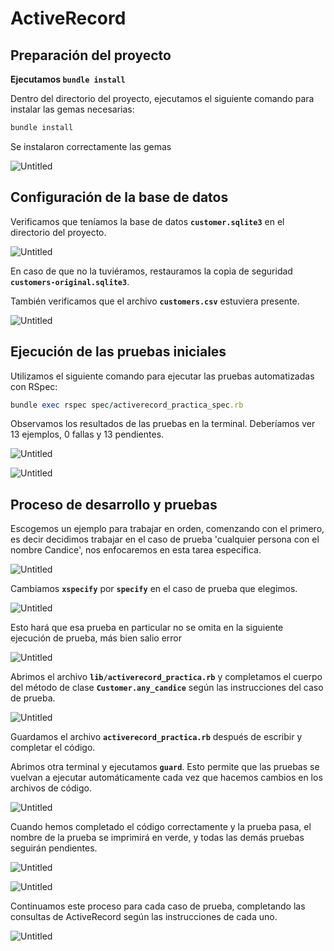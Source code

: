 # ActiveRecord

## **Preparación del proyecto**

 **Ejecutamos `bundle install`**

Dentro del directorio del proyecto, ejecutamos el siguiente comando para instalar las gemas necesarias:

```ruby
bundle install
```

Se instalaron correctamente las gemas

![Untitled](ActiveRecord%20d52ea26c6d3842d6a889a0cf9c52f07f/Untitled.png)

## **Configuración de la base de datos**

Verificamos que teníamos la base de datos **`customer.sqlite3`** en el directorio del proyecto.

![Untitled](ActiveRecord%20d52ea26c6d3842d6a889a0cf9c52f07f/Untitled%201.png)

En caso de que no la tuviéramos, restauramos la copia de seguridad **`customers-original.sqlite3`**.

También verificamos que el archivo **`customers.csv`** estuviera presente.

![Untitled](ActiveRecord%20d52ea26c6d3842d6a889a0cf9c52f07f/Untitled%202.png)

## **Ejecución de las pruebas iniciales**

Utilizamos el siguiente comando para ejecutar las pruebas automatizadas con RSpec:

```ruby
bundle exec rspec spec/activerecord_practica_spec.rb
```

Observamos los resultados de las pruebas en la terminal. Deberíamos ver 13 ejemplos, 0 fallas y 13 pendientes.

![Untitled](ActiveRecord%20d52ea26c6d3842d6a889a0cf9c52f07f/Untitled%203.png)

![Untitled](ActiveRecord%20d52ea26c6d3842d6a889a0cf9c52f07f/Untitled%204.png)

## Proceso de desarrollo y pruebas

Escogemos un ejemplo para trabajar en orden, comenzando con el primero, es decir decidimos trabajar en el caso de prueba 'cualquier persona con el nombre Candice', nos enfocaremos en esta tarea específica.

![Untitled](ActiveRecord%20d52ea26c6d3842d6a889a0cf9c52f07f/Untitled%205.png)

Cambiamos **`xspecify`** por **`specify`** en el caso de prueba que elegimos. 

![Untitled](ActiveRecord%20d52ea26c6d3842d6a889a0cf9c52f07f/Untitled%206.png)

Esto hará que esa prueba en particular no se omita en la siguiente ejecución de prueba, más bien salio error 

![Untitled](ActiveRecord%20d52ea26c6d3842d6a889a0cf9c52f07f/Untitled%207.png)

Abrimos el archivo **`lib/activerecord_practica.rb`** y completamos el cuerpo del método de clase **`Customer.any_candice`** según las instrucciones del caso de prueba.

![Untitled](ActiveRecord%20d52ea26c6d3842d6a889a0cf9c52f07f/Untitled%208.png)

Guardamos el archivo **`activerecord_practica.rb`** después de escribir y completar el código.

Abrimos otra terminal y ejecutamos **`guard`**. Esto permite que las pruebas se vuelvan a ejecutar automáticamente cada vez que hacemos cambios en los archivos de código.

![Untitled](ActiveRecord%20d52ea26c6d3842d6a889a0cf9c52f07f/Untitled%209.png)

Cuando hemos completado el código correctamente y la prueba pasa, el nombre de la prueba se imprimirá en verde, y todas las demás pruebas seguirán pendientes.

![Untitled](ActiveRecord%20d52ea26c6d3842d6a889a0cf9c52f07f/Untitled%2010.png)

![Untitled](ActiveRecord%20d52ea26c6d3842d6a889a0cf9c52f07f/Untitled%2011.png)

Continuamos este proceso para cada caso de prueba, completando las consultas de ActiveRecord según las instrucciones de cada uno.

![Untitled](ActiveRecord%20d52ea26c6d3842d6a889a0cf9c52f07f/Untitled%2012.png)